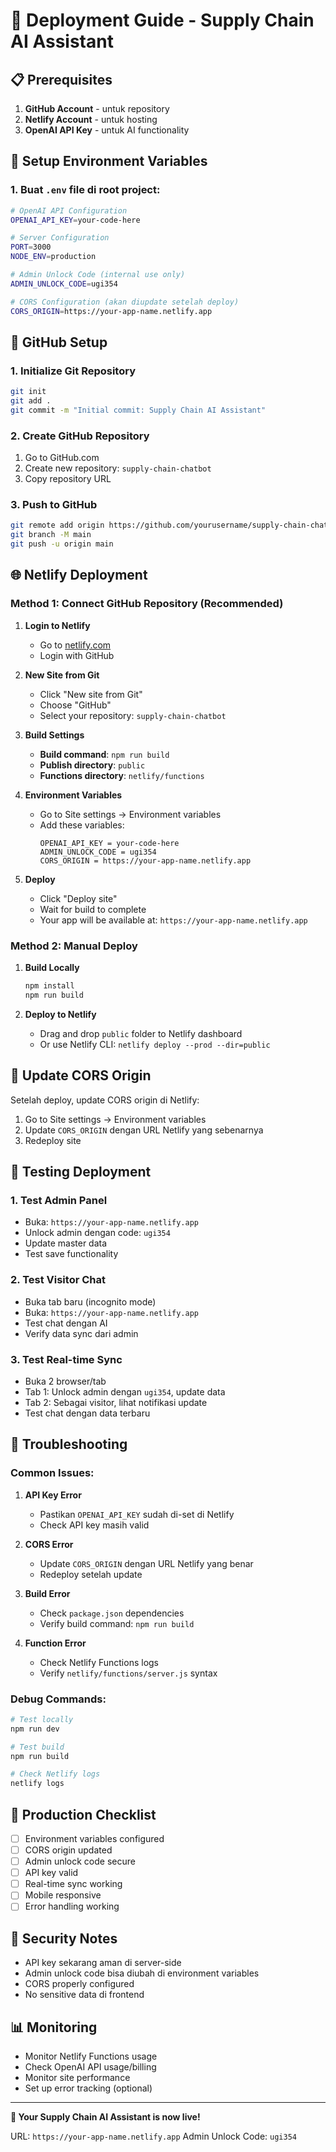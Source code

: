 # 🚀 Deployment Guide - Supply Chain AI Assistant

## 📋 Prerequisites

1. **GitHub Account** - untuk repository
2. **Netlify Account** - untuk hosting
3. **OpenAI API Key** - untuk AI functionality

## 🔧 Setup Environment Variables

### 1. Buat `.env` file di root project:
```bash
# OpenAI API Configuration
OPENAI_API_KEY=your-code-here

# Server Configuration
PORT=3000
NODE_ENV=production

# Admin Unlock Code (internal use only)
ADMIN_UNLOCK_CODE=ugi354

# CORS Configuration (akan diupdate setelah deploy)
CORS_ORIGIN=https://your-app-name.netlify.app
```

## 🐙 GitHub Setup

### 1. Initialize Git Repository
```bash
git init
git add .
git commit -m "Initial commit: Supply Chain AI Assistant"
```

### 2. Create GitHub Repository
1. Go to GitHub.com
2. Create new repository: `supply-chain-chatbot`
3. Copy repository URL

### 3. Push to GitHub
```bash
git remote add origin https://github.com/yourusername/supply-chain-chatbot.git
git branch -M main
git push -u origin main
```

## 🌐 Netlify Deployment

### Method 1: Connect GitHub Repository (Recommended)

1. **Login to Netlify**
   - Go to [netlify.com](https://netlify.com)
   - Login with GitHub

2. **New Site from Git**
   - Click "New site from Git"
   - Choose "GitHub"
   - Select your repository: `supply-chain-chatbot`

3. **Build Settings**
   - **Build command**: `npm run build`
   - **Publish directory**: `public`
   - **Functions directory**: `netlify/functions`

4. **Environment Variables**
   - Go to Site settings → Environment variables
   - Add these variables:
     ```
     OPENAI_API_KEY = your-code-here
     ADMIN_UNLOCK_CODE = ugi354
     CORS_ORIGIN = https://your-app-name.netlify.app
     ```

5. **Deploy**
   - Click "Deploy site"
   - Wait for build to complete
   - Your app will be available at: `https://your-app-name.netlify.app`

### Method 2: Manual Deploy

1. **Build Locally**
   ```bash
   npm install
   npm run build
   ```

2. **Deploy to Netlify**
   - Drag and drop `public` folder to Netlify dashboard
   - Or use Netlify CLI: `netlify deploy --prod --dir=public`

## 🔄 Update CORS Origin

Setelah deploy, update CORS origin di Netlify:

1. Go to Site settings → Environment variables
2. Update `CORS_ORIGIN` dengan URL Netlify yang sebenarnya
3. Redeploy site

## 🧪 Testing Deployment

### 1. Test Admin Panel
- Buka: `https://your-app-name.netlify.app`
- Unlock admin dengan code: `ugi354`
- Update master data
- Test save functionality

### 2. Test Visitor Chat
- Buka tab baru (incognito mode)
- Buka: `https://your-app-name.netlify.app`
- Test chat dengan AI
- Verify data sync dari admin

### 3. Test Real-time Sync
- Buka 2 browser/tab
- Tab 1: Unlock admin dengan `ugi354`, update data
- Tab 2: Sebagai visitor, lihat notifikasi update
- Test chat dengan data terbaru

## 🚨 Troubleshooting

### Common Issues:

1. **API Key Error**
   - Pastikan `OPENAI_API_KEY` sudah di-set di Netlify
   - Check API key masih valid

2. **CORS Error**
   - Update `CORS_ORIGIN` dengan URL Netlify yang benar
   - Redeploy setelah update

3. **Build Error**
   - Check `package.json` dependencies
   - Verify build command: `npm run build`

4. **Function Error**
   - Check Netlify Functions logs
   - Verify `netlify/functions/server.js` syntax

### Debug Commands:
```bash
# Test locally
npm run dev

# Test build
npm run build

# Check Netlify logs
netlify logs
```

## 📱 Production Checklist

- [ ] Environment variables configured
- [ ] CORS origin updated
- [ ] Admin unlock code secure
- [ ] API key valid
- [ ] Real-time sync working
- [ ] Mobile responsive
- [ ] Error handling working

## 🔐 Security Notes

- API key sekarang aman di server-side
- Admin unlock code bisa diubah di environment variables
- CORS properly configured
- No sensitive data di frontend

## 📊 Monitoring

- Monitor Netlify Functions usage
- Check OpenAI API usage/billing
- Monitor site performance
- Set up error tracking (optional)

---

**🎉 Your Supply Chain AI Assistant is now live!**

URL: `https://your-app-name.netlify.app`
Admin Unlock Code: `ugi354`
